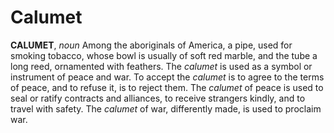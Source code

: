 # Calumet

**CALUMET**, _noun_ Among the aboriginals of America, a pipe, used for smoking tobacco, whose bowl is usually of soft red marble, and the tube a long reed, ornamented with feathers. The _calumet_ is used as a symbol or instrument of peace and war. To accept the _calumet_ is to agree to the terms of peace, and to refuse it, is to reject them. The _calumet_ of peace is used to seal or ratify contracts and alliances, to receive strangers kindly, and to travel with safety. The _calumet_ of war, differently made, is used to proclaim war.